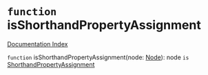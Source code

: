 # `function` isShorthandPropertyAssignment

[Documentation Index](../README.md)

`function` isShorthandPropertyAssignment(node: [Node](../interface.Node/README.md)): node `is` [ShorthandPropertyAssignment](../interface.ShorthandPropertyAssignment/README.md)

